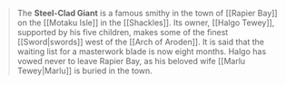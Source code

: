 > The **Steel-Clad Giant** is a famous smithy in the town of [[Rapier Bay]] on the [[Motaku Isle]] in the [[Shackles]]. Its owner, [[Halgo Tewey]], supported by his five children, makes some of the finest [[Sword|swords]] west of the [[Arch of Aroden]]. It is said that the waiting list for a masterwork blade is now eight months. Halgo has vowed never to leave Rapier Bay, as his beloved wife [[Marlu Tewey|Marlu]] is buried in the town.







